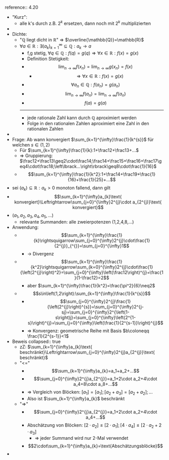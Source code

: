 reference:: 4.20

- "Kurz":
	- alle k's durch z.B. $2^{k}$ ersetzen, dann noch mit $2^{k}$ multiplizierten
-
- Dichte:
	- "$\mathbb{Q}$ liegt dicht in $\mathbb{R}$" => $\overline{\mathbb{Q}}=\mathbb{R}$
	- $\forall a\in\mathbb{R}:\exists\left(a_{k}\right)_{k=1}^{\infty}\subseteq\mathbb{Q}:a_{k}\rightarrow a$
		- f,g stetig, $\forall q\in\mathbb{Q}:f\left(q\right)=g\left(q\right)\Rightarrow\forall x\in\mathbb{R}:f\left(x\right)=g\left(x\right)$
		- Definition Stetigkeit:
		- $$\lim_{n\rightarrow\infty}f\left(x_{n}\right)=\lim_{n\rightarrow\infty}g\left(x_{n}\right)=f\left(x\right)$$
			- $$\Rightarrow\forall x\in\mathbb{R}:f\left(x\right)=g\left(x\right)$$
		- $$\forall a_{n}\in\mathbb{Q}:f\left(a_{n}\right)=g\left(a_{n}\right)$$
		- $$\lim_{n\rightarrow\infty}f\left(a_{n}\right)=\lim_{n\rightarrow\infty}f\left(a_{n}\right)$$
		- $$f\left(a\right)=g\left(a\right)$$
		- ---
		- jede rationale Zahl kann durch $\mathbb{Q}$ aproximiert werden
		- Folge in den rationalen Zahlen aproximiert eine Zahl in den rationalen Zahlen
-
- Frage: Ab wann konvergiert $\sum_{k=1}^{\infty}\frac{1}{k^{s}}$ für welchen $s\in\left(1,2\right)$
	- Für $\sum_{k=1}^{\infty}\frac{1}{k}:1+\frac12+\frac13+...$
	- => Gruppierung: $\frac12+\frac13\geq2\cdot\frac14;\frac14+\frac15+\frac16+\frac17\geq4\cdot\frac18;\left\lbrack...\right\rbrack\geq8\cdot\frac{1}{16}$
	- $$\sum_{k=1}^{\infty}\frac{1}{k^2}:1+\frac14+\frac19+\frac{1}{16}+\frac{1}{25}+...$$
- sei $\left(a_{k}\right)\subseteq\mathbb{R}:a_{k}>0$ monoton fallend, dann gilt
- $$\sum_{k=1}^{\infty}a_{k}\text{ konvergiert}\Leftrightarrow\sum_{j=0}^{\infty}2^{j}\cdot a_{2^{j}}\text{ konvergiert}$$
- $\left(a_1,a_2,a_3,a_4,a_5,...\right)$
	- relevante Summanden: alle zweierpotenzen (1,2,4,8,...)
- Anwendung:
	- $$\sum_{k=1}^{\infty}\frac{1}{k}\rightsquigarrow\sum_{j=0}^{\infty}2^{j}\cdot\frac{1}{2^{j}}_{^{}}=\sum_{j=0}^{\infty}1$$
		- -> Divergenz
	- $$\sum_{k=1}^{\infty}\frac{1}{k^2}\rightsquigarrow\sum_{k=0}^{\infty}2^{j}\cdot\frac{1}{\left(2^{j}\right)^2}=\sum_{j=0}^{\infty}\left(\frac12\right)^{j}=\frac{1}{1-\frac12}=2$$
		- aber $\sum_{k=1}^{\infty}\frac{1}{k^2}=\frac{\pi^2}{6}\neq2$
	- $$s\in\left(1,2\right):\sum_{k=1}^{\infty}\frac{1}{k^{s}}$$
		- $$\sum_{j=0}^{\infty}2^{j}\frac{1}{\left(2^{j}\right)^{s}}=\sum_{j=0}^{\infty}2^{j-sj}=\sum_{j=0}^{\infty}2^{\left(1-s\right)j}=\sum_{j=0}^{\infty}\left(2^{1-s}\right)^{j}=\sum_{j=0}^{\infty}\left(\frac{1}{2^{s-1}}\right)^{j}$$
		- => Konvergenz: geometrische Reihe mit Basis $b\coloneqq \frac{1}{2^{s-1}}<1$
- Beweis
  collapsed:: true
	- zZ: $\sum_{k=1}^{\infty}a_{k}\text{ beschränkt}\Leftrightarrow\sum_{j=0}^{\infty}2^{j}a_{2^{j}}\text{ beschränkt}$
	- "<="
		- $$\sum_{k=1}^{\infty}a_{k}=a_1+a_2+...$$
		- $$\sum_{j=0}^{\infty}2^{j}a_{2^{j}}=a_1+2\cdot a_2+4\cdot a_4+8\cdot a_8+...$$
		- => Vergleich von Blöcken: $\left\lbrack a_1\right\rbrack=\left\lbrack a_1\right\rbrack;\left\lbrack a_2+a_3\right\rbrack=\left\lbrack a_2+a_2\right\rbrack;...$
		- Also ist $\sum_{k=1}^{\infty}a_{k}$ beschränkt
	- "=>"
		- $$\sum_{j=0}^{\infty}2^{j}a_{2^{j}}=a_1+2\cdot a_2+4\cdot a_4+...$$
		- Abschätzung von Blöcken: $\left\lbrack2\cdot a_2\right\rbrack\leq\left\lbrack2\cdot a_1\right\rbrack;\left\lbrack4\cdot a_4\right\rbrack\leq\left\lbrack2\cdot a_2+2\cdot a_3\right\rbrack$
			- => jeder Summand wird nur 2-Mal verwendet
		- $$2\cdot\sum_{k=1}^{\infty}a_{k}=\text{Abschätzungsblöcke}$$
-